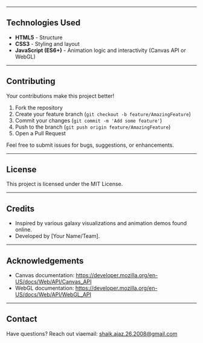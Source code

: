 
---

## Technologies Used

- **HTML5** - Structure
- **CSS3** - Styling and layout
- **JavaScript (ES6+)** - Animation logic and interactivity (Canvas API or WebGL)

---

## Contributing

Your contributions make this project better!

1. Fork the repository
2. Create your feature branch (`git checkout -b feature/AmazingFeature`)
3. Commit your changes (`git commit -m 'Add some feature'`)
4. Push to the branch (`git push origin feature/AmazingFeature`)
5. Open a Pull Request

Feel free to submit issues for bugs, suggestions, or enhancements.

---

## License

This project is licensed under the MIT License.

---

## Credits

- Inspired by various galaxy visualizations and animation demos found online.
- Developed by [Your Name/Team].

---

## Acknowledgements

- Canvas documentation: https://developer.mozilla.org/en-US/docs/Web/API/Canvas_API
- WebGL documentation: https://developer.mozilla.org/en-US/docs/Web/API/WebGL_API

---

## Contact

Have questions? Reach out viaemail: shaik.ajaz.26.2008@gmail.com

